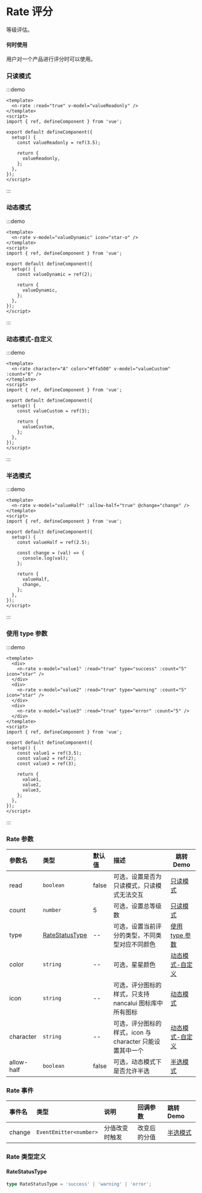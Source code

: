 # Rate 评分

等级评估。

#### 何时使用

用户对一个产品进行评分时可以使用。

### 只读模式

:::demo

```vue
<template>
  <n-rate :read="true" v-model="valueReadonly" />
</template>
<script>
import { ref, defineComponent } from 'vue';

export default defineComponent({
  setup() {
    const valueReadonly = ref(3.5);

    return {
      valueReadonly,
    };
  },
});
</script>
```

:::

### 动态模式

:::demo

```vue
<template>
  <n-rate v-model="valueDynamic" icon="star-o" />
</template>
<script>
import { ref, defineComponent } from 'vue';

export default defineComponent({
  setup() {
    const valueDynamic = ref(2);

    return {
      valueDynamic,
    };
  },
});
</script>
```

:::

### 动态模式-自定义

:::demo

```vue
<template>
  <n-rate character="A" color="#ffa500" v-model="valueCustom" :count="6" />
</template>
<script>
import { ref, defineComponent } from 'vue';

export default defineComponent({
  setup() {
    const valueCustom = ref(3);

    return {
      valueCustom,
    };
  },
});
</script>
```

:::

### 半选模式

:::demo

```vue
<template>
  <n-rate v-model="valueHalf" :allow-half="true" @change="change" />
</template>
<script>
import { ref, defineComponent } from 'vue';

export default defineComponent({
  setup() {
    const valueHalf = ref(2.5);

    const change = (val) => {
      console.log(val);
    };

    return {
      valueHalf,
      change,
    };
  },
});
</script>
```

:::

### 使用 type 参数

:::demo

```vue
<template>
  <div>
    <n-rate v-model="value1" :read="true" type="success" :count="5" icon="star" />
  </div>
  <div>
    <n-rate v-model="value2" :read="true" type="warning" :count="5" icon="star" />
  </div>
  <div>
    <n-rate v-model="value3" :read="true" type="error" :count="5" />
  </div>
</template>
<script>
import { ref, defineComponent } from 'vue';

export default defineComponent({
  setup() {
    const value1 = ref(3.5);
    const value2 = ref(2);
    const value3 = ref(3);

    return {
      value1,
      value2,
      value3,
    };
  },
});
</script>
```

:::

### Rate 参数

| 参数名     | 类型                              | 默认值 | 描述                                                     | 跳转 Demo                           |
| :--------- | :-------------------------------- | :----- | :------------------------------------------------------- | ----------------------------------- |
| read       | `boolean`                         | false  | 可选，设置是否为只读模式，只读模式无法交互               | [只读模式](#只读模式)               |
| count      | `number`                          | 5      | 可选，设置总等级数                                       | [只读模式](#只读模式)               |
| type       | [RateStatusType](#ratestatustype) | --     | 可选，设置当前评分的类型，不同类型对应不同颜色           | [使用 type 参数](#使用-type-参数)   |
| color      | `string`                          | --     | 可选，星星颜色                                           | [动态模式-自定义](#动态模式-自定义) |
| icon       | `string`                          | --     | 可选，评分图标的样式，只支持 nancalui 图标库中所有图标   | [动态模式](#动态模式)               |
| character  | `string`                          | --     | 可选，评分图标的样式，icon 与 character 只能设置其中一个 | [动态模式-自定义](#动态模式-自定义) |
| allow-half | `boolean`                         | false  | 可选，动态模式下是否允许半选                             | [半选模式](#半选模式)               |

### Rate 事件

| 事件名 | 类型                   | 说明           | 回调参数     | 跳转 Demo             |
| :----- | :--------------------- | :------------- | :----------- | :-------------------- |
| change | `EventEmitter<number>` | 分值改变时触发 | 改变后的分值 | [半选模式](#半选模式) |

### Rate 类型定义

#### RateStatusType

```ts
type RateStatusType = 'success' | 'warning' | 'error';
```
